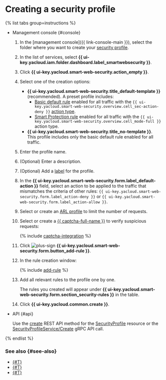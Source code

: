 # Creating a security profile

{% list tabs group=instructions %}

- Management console {#console}

   1. In the [management console]({{ link-console-main }}), select the folder where you want to create your [security profile](../concepts/profiles.md).
   1. In the list of services, select **{{ ui-key.yacloud.iam.folder.dashboard.label_smartwebsecurity }}**.
   1. Click **{{ ui-key.yacloud.smart-web-security.action_empty }}**.
   1. Select one of the creation options:
      * **{{ ui-key.yacloud.smart-web-security.title_default-template }}** (recommended). A preset profile includes:
         * [Basic default rule](../concepts/rules.md#base-rules) enabled for all traffic with the `{{ ui-key.yacloud.smart-web-security.overview.cell_sec-action-deny }}` [action type](../concepts/rules.md#rule-action).
         * [Smart Protection rule](../concepts/rules.md#smart-protection-rules) enabled for all traffic with the `{{ ui-key.yacloud.smart-web-security.overview.cell_mode-full }}` action type.
      * **{{ ui-key.yacloud.smart-web-security.title_no-template }}**​. This profile includes only the basic default rule enabled for all traffic.

   1. Enter the profile name.
   1. (Optional) Enter a description.
   1. (Optional) Add a [label](../../resource-manager/concepts/labels.md) for the profile.
   1. In the **{{ ui-key.yacloud.smart-web-security.form.label_default-action }}** field, select an action to be applied to the traffic that mismatches the criteria of other rules: `{{ ui-key.yacloud.smart-web-security.form.label_action-deny }}` or `{{ ui-key.yacloud.smart-web-security.form.label_action-allow }}`.
   1. Select or create an [ARL profile](../operations/arl-profile-create.md) to limit the number of requests.
   1. Select or create a [{{ captcha-full-name }}](../../smartcaptcha/) to verify suspicious requests:

      {% include [captcha-integration](../../_includes/smartwebsecurity/captcha-integration.md) %}

   1. Click ![plus-sign](../../_assets/console-icons/plus.svg) **{{ ui-key.yacloud.smart-web-security.form.button_add-rule }}**.
   1. In the rule creation window:

      {% include [add-rule](../../_includes/smartwebsecurity/add-rule.md) %}

   1. Add all relevant rules to the profile one by one.

      The rules you created will appear under **{{ ui-key.yacloud.smart-web-security.form.section_security-rules }}** in the table.
   1. Click **{{ ui-key.yacloud.common.create }}**.

- API {#api}

   Use the [create](../api-ref/SecurityProfile/create.md) REST API method for the [SecurityProfile](../api-ref/SecurityProfile/) resource or the [SecurityProfileService/Create](../api-ref/grpc/security_profile_service.md#Create) gRPC API call.

{% endlist %}

### See also {#see-also}

* [{#T}](host-connect.md)
* [{#T}](profile-update.md)
* [{#T}](profile-delete.md)
